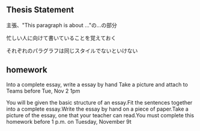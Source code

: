 ## Thesis Statement

主張、"This paragraph is about ..."の...の部分

忙しい人に向けて書いていることを覚えておく

それぞれのパラグラフは同じスタイルでないといけない


## homework

Into a complete essay, write a essay by hand
Take a picture and attach to Teams
before Tue, Nov 2 1pm

You will be given the basic structure of an essay.Fit the sentences together into a complete essay.Write the essay by hand on a piece of paper.Take a picture of the essay, one that your teacher can read.You must complete this homework before 1 p.m. on Tuesday, November 9t